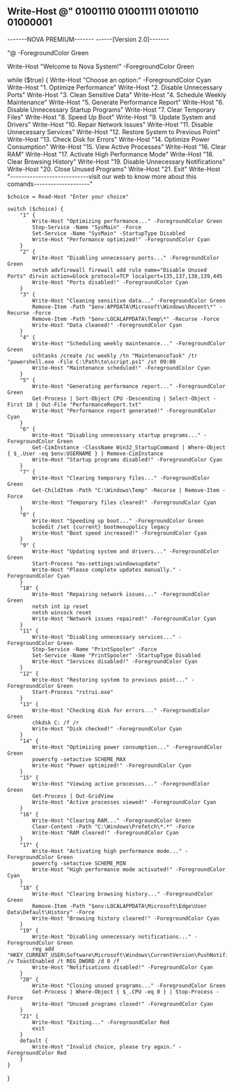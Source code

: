 Write-Host @"
01001110 01001111 01010110 01000001
--------------------------
-------NOVA PREMIUM-------
------[Version 2.0]-------

"@ -ForegroundColor Green

Write-Host "Welcome to Nova System!" -ForegroundColor Green

while ($true) {
    Write-Host "Choose an option:" -ForegroundColor Cyan
    Write-Host "1. Optimize Performance"
    Write-Host "2. Disable Unnecessary Ports"
    Write-Host "3. Clean Sensitive Data"
    Write-Host "4. Schedule Weekly Maintenance"
    Write-Host "5. Generate Performance Report"
    Write-Host "6. Disable Unnecessary Startup Programs"
    Write-Host "7. Clear Temporary Files"
    Write-Host "8. Speed Up Boot"
    Write-Host "9. Update System and Drivers"
    Write-Host "10. Repair Network Issues"
    Write-Host "11. Disable Unnecessary Services"
    Write-Host "12. Restore System to Previous Point"
    Write-Host "13. Check Disk for Errors"
    Write-Host "14. Optimize Power Consumption"
    Write-Host "15. View Active Processes"
    Write-Host "16. Clear RAM"
    Write-Host "17. Activate High Performance Mode"
    Write-Host "18. Clear Browsing History"
    Write-Host "19. Disable Unnecessary Notifications"
    Write-Host "20. Close Unused Programs"
    Write-Host "21. Exit"
    Write-Host "----------------------------visit our web to know more about this comands--------------------"

    $choice = Read-Host "Enter your choice"

    switch ($choice) {
        "1" {
            Write-Host "Optimizing performance..." -ForegroundColor Green
            Stop-Service -Name "SysMain" -Force
            Set-Service -Name "SysMain" -StartupType Disabled
            Write-Host "Performance optimized!" -ForegroundColor Cyan
        }
        "2" {
            Write-Host "Disabling unnecessary ports..." -ForegroundColor Green
            netsh advfirewall firewall add rule name="Disable Unused Ports" dir=in action=block protocol=TCP localport=135,137,138,139,445
            Write-Host "Ports disabled!" -ForegroundColor Cyan
        }
        "3" {
            Write-Host "Cleaning sensitive data..." -ForegroundColor Green
            Remove-Item -Path "$env:APPDATA\Microsoft\Windows\Recent\*" -Recurse -Force
            Remove-Item -Path "$env:LOCALAPPDATA\Temp\*" -Recurse -Force
            Write-Host "Data cleaned!" -ForegroundColor Cyan
        }
        "4" {
            Write-Host "Scheduling weekly maintenance..." -ForegroundColor Green
            schtasks /create /sc weekly /tn "MaintenanceTask" /tr "powershell.exe -File C:\Path\to\script.ps1" /st 09:00
            Write-Host "Maintenance scheduled!" -ForegroundColor Cyan
        }
        "5" {
            Write-Host "Generating performance report..." -ForegroundColor Green
            Get-Process | Sort-Object CPU -Descending | Select-Object -First 10 | Out-File "PerformanceReport.txt"
            Write-Host "Performance report generated!" -ForegroundColor Cyan
        }
        "6" {
            Write-Host "Disabling unnecessary startup programs..." -ForegroundColor Green
            Get-CimInstance -ClassName Win32_StartupCommand | Where-Object { $_.User -eq $env:USERNAME } | Remove-CimInstance
            Write-Host "Startup programs disabled!" -ForegroundColor Cyan
        }
        "7" {
            Write-Host "Clearing temporary files..." -ForegroundColor Green
            Get-ChildItem -Path "C:\Windows\Temp" -Recurse | Remove-Item -Force
            Write-Host "Temporary files cleared!" -ForegroundColor Cyan
        }
        "8" {
            Write-Host "Speeding up boot..." -ForegroundColor Green
            bcdedit /set {current} bootmenupolicy legacy
            Write-Host "Boot speed increased!" -ForegroundColor Cyan
        }
        "9" {
            Write-Host "Updating system and drivers..." -ForegroundColor Green
            Start-Process "ms-settings:windowsupdate"
            Write-Host "Please complete updates manually." -ForegroundColor Cyan
        }
        "10" {
            Write-Host "Repairing network issues..." -ForegroundColor Green
            netsh int ip reset
            netsh winsock reset
            Write-Host "Network issues repaired!" -ForegroundColor Cyan
        }
        "11" {
            Write-Host "Disabling unnecessary services..." -ForegroundColor Green
            Stop-Service -Name "PrintSpooler" -Force
            Set-Service -Name "PrintSpooler" -StartupType Disabled
            Write-Host "Services disabled!" -ForegroundColor Cyan
        }
        "12" {
            Write-Host "Restoring system to previous point..." -ForegroundColor Green
            Start-Process "rstrui.exe"
        }
        "13" {
            Write-Host "Checking disk for errors..." -ForegroundColor Green
            chkdsk C: /f /r
            Write-Host "Disk checked!" -ForegroundColor Cyan
        }
        "14" {
            Write-Host "Optimizing power consumption..." -ForegroundColor Green
            powercfg -setactive SCHEME_MAX
            Write-Host "Power optimized!" -ForegroundColor Cyan
        }
        "15" {
            Write-Host "Viewing active processes..." -ForegroundColor Green
            Get-Process | Out-GridView
            Write-Host "Active processes viewed!" -ForegroundColor Cyan
        }
        "16" {
            Write-Host "Clearing RAM..." -ForegroundColor Green
            Clear-Content -Path "C:\Windows\Prefetch\*.*" -Force
            Write-Host "RAM cleared!" -ForegroundColor Cyan
        }
        "17" {
            Write-Host "Activating high performance mode..." -ForegroundColor Green
            powercfg -setactive SCHEME_MIN
            Write-Host "High performance mode activated!" -ForegroundColor Cyan
        }
        "18" {
            Write-Host "Clearing browsing history..." -ForegroundColor Green
            Remove-Item -Path "$env:LOCALAPPDATA\Microsoft\Edge\User Data\Default\History" -Force
            Write-Host "Browsing history cleared!" -ForegroundColor Cyan
        }
        "19" {
            Write-Host "Disabling unnecessary notifications..." -ForegroundColor Green
            reg add "HKEY_CURRENT_USER\Software\Microsoft\Windows\CurrentVersion\PushNotifications" /v ToastEnabled /t REG_DWORD /d 0 /f
            Write-Host "Notifications disabled!" -ForegroundColor Cyan
        }
        "20" {
            Write-Host "Closing unused programs..." -ForegroundColor Green
            Get-Process | Where-Object { $_.CPU -eq 0 } | Stop-Process -Force
            Write-Host "Unused programs closed!" -ForegroundColor Cyan
        }
        "21" {
            Write-Host "Exiting..." -ForegroundColor Red
            exit
        }
        default {
            Write-Host "Invalid choice, please try again." -ForegroundColor Red
        }
    }
}
